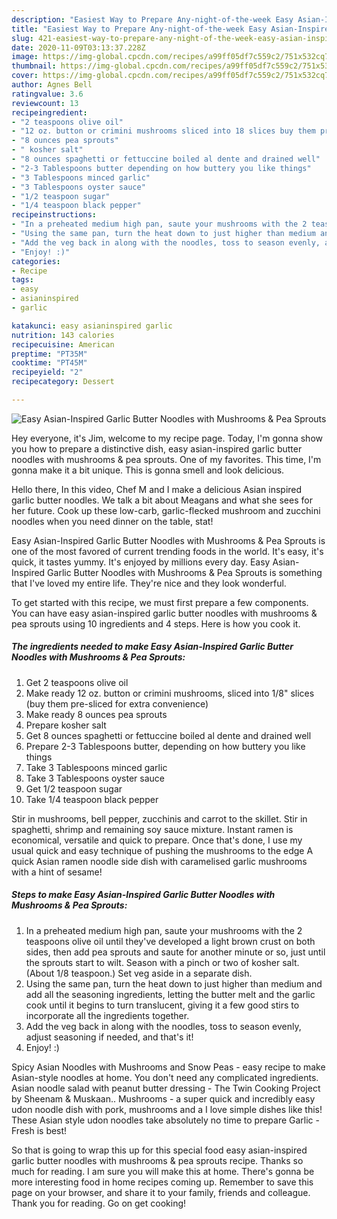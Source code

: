 ```yaml
---
description: "Easiest Way to Prepare Any-night-of-the-week Easy Asian-Inspired Garlic Butter Noodles with Mushrooms &amp;amp; Pea Sprouts"
title: "Easiest Way to Prepare Any-night-of-the-week Easy Asian-Inspired Garlic Butter Noodles with Mushrooms &amp;amp; Pea Sprouts"
slug: 421-easiest-way-to-prepare-any-night-of-the-week-easy-asian-inspired-garlic-butter-noodles-with-mushrooms-and-amp-pea-sprouts
date: 2020-11-09T03:13:37.228Z
image: https://img-global.cpcdn.com/recipes/a99ff05df7c559c2/751x532cq70/easy-asian-inspired-garlic-butter-noodles-with-mushrooms-pea-sprouts-recipe-main-photo.jpg
thumbnail: https://img-global.cpcdn.com/recipes/a99ff05df7c559c2/751x532cq70/easy-asian-inspired-garlic-butter-noodles-with-mushrooms-pea-sprouts-recipe-main-photo.jpg
cover: https://img-global.cpcdn.com/recipes/a99ff05df7c559c2/751x532cq70/easy-asian-inspired-garlic-butter-noodles-with-mushrooms-pea-sprouts-recipe-main-photo.jpg
author: Agnes Bell
ratingvalue: 3.6
reviewcount: 13
recipeingredient:
- "2 teaspoons olive oil"
- "12 oz. button or crimini mushrooms sliced into 18 slices buy them presliced for extra convenience"
- "8 ounces pea sprouts"
- " kosher salt"
- "8 ounces spaghetti or fettuccine boiled al dente and drained well"
- "2-3 Tablespoons butter depending on how buttery you like things"
- "3 Tablespoons minced garlic"
- "3 Tablespoons oyster sauce"
- "1/2 teaspoon sugar"
- "1/4 teaspoon black pepper"
recipeinstructions:
- "In a preheated medium high pan, saute your mushrooms with the 2 teaspoons olive oil until they&#39;ve developed a light brown crust on both sides, then add pea sprouts and saute for another minute or so, just until the sprouts start to wilt. Season with a pinch or two of kosher salt. (About 1/8 teaspoon.) Set veg aside in a separate dish."
- "Using the same pan, turn the heat down to just higher than medium and add all the seasoning ingredients, letting the butter melt and the garlic cook until it begins to turn translucent, giving it a few good stirs to incorporate all the ingredients together."
- "Add the veg back in along with the noodles, toss to season evenly, adjust seasoning if needed, and that&#39;s it!"
- "Enjoy! :)"
categories:
- Recipe
tags:
- easy
- asianinspired
- garlic

katakunci: easy asianinspired garlic 
nutrition: 143 calories
recipecuisine: American
preptime: "PT35M"
cooktime: "PT45M"
recipeyield: "2"
recipecategory: Dessert

---
```



![Easy Asian-Inspired Garlic Butter Noodles with Mushrooms &amp; Pea Sprouts](https://img-global.cpcdn.com/recipes/a99ff05df7c559c2/751x532cq70/easy-asian-inspired-garlic-butter-noodles-with-mushrooms-pea-sprouts-recipe-main-photo.jpg)

Hey everyone, it's Jim, welcome to my recipe page. Today, I'm gonna show you how to prepare a distinctive dish, easy asian-inspired garlic butter noodles with mushrooms &amp; pea sprouts. One of my favorites. This time, I'm gonna make it a bit unique. This is gonna smell and look delicious.

Hello there, In this video, Chef M and I make a delicious Asian inspired garlic butter noodles. We talk a bit about Meagans and what she sees for her future. Cook up these low-carb, garlic-flecked mushroom and zucchini noodles when you need dinner on the table, stat!

Easy Asian-Inspired Garlic Butter Noodles with Mushrooms &amp; Pea Sprouts is one of the most favored of current trending foods in the world. It's easy, it's quick, it tastes yummy. It's enjoyed by millions every day. Easy Asian-Inspired Garlic Butter Noodles with Mushrooms &amp; Pea Sprouts is something that I've loved my entire life. They're nice and they look wonderful.


To get started with this recipe, we must first prepare a few components. You can have easy asian-inspired garlic butter noodles with mushrooms &amp; pea sprouts using 10 ingredients and 4 steps. Here is how you cook it.

<!--inarticleads1-->

##### The ingredients needed to make Easy Asian-Inspired Garlic Butter Noodles with Mushrooms &amp; Pea Sprouts:

1. Get 2 teaspoons olive oil
1. Make ready 12 oz. button or crimini mushrooms, sliced into 1/8&#34; slices (buy them pre-sliced for extra convenience)
1. Make ready 8 ounces pea sprouts
1. Prepare  kosher salt
1. Get 8 ounces spaghetti or fettuccine boiled al dente and drained well
1. Prepare 2-3 Tablespoons butter, depending on how buttery you like things
1. Take 3 Tablespoons minced garlic
1. Take 3 Tablespoons oyster sauce
1. Get 1/2 teaspoon sugar
1. Take 1/4 teaspoon black pepper


Stir in mushrooms, bell pepper, zucchinis and carrot to the skillet. Stir in spaghetti, shrimp and remaining soy sauce mixture. Instant ramen is economical, versatile and quick to prepare. Once that&#39;s done, I use my usual quick and easy technique of pushing the mushrooms to the edge A quick Asian ramen noodle side dish with caramelised garlic mushrooms with a hint of sesame! 

<!--inarticleads2-->

##### Steps to make Easy Asian-Inspired Garlic Butter Noodles with Mushrooms &amp; Pea Sprouts:

1. In a preheated medium high pan, saute your mushrooms with the 2 teaspoons olive oil until they&#39;ve developed a light brown crust on both sides, then add pea sprouts and saute for another minute or so, just until the sprouts start to wilt. Season with a pinch or two of kosher salt. (About 1/8 teaspoon.) Set veg aside in a separate dish.
1. Using the same pan, turn the heat down to just higher than medium and add all the seasoning ingredients, letting the butter melt and the garlic cook until it begins to turn translucent, giving it a few good stirs to incorporate all the ingredients together.
1. Add the veg back in along with the noodles, toss to season evenly, adjust seasoning if needed, and that&#39;s it!
1. Enjoy! :)


Spicy Asian Noodles with Mushrooms and Snow Peas - easy recipe to make Asian-style noodles at home. You don&#39;t need any complicated ingredients. Asian noodle salad with peanut butter dressing - The Twin Cooking Project by Sheenam &amp; Muskaan.. Mushrooms - a super quick and incredibly easy udon noodle dish with pork, mushrooms and a I love simple dishes like this! These Asian style udon noodles take absolutely no time to prepare Garlic - Fresh is best! 

So that is going to wrap this up for this special food easy asian-inspired garlic butter noodles with mushrooms &amp; pea sprouts recipe. Thanks so much for reading. I am sure you will make this at home. There's gonna be more interesting food in home recipes coming up. Remember to save this page on your browser, and share it to your family, friends and colleague. Thank you for reading. Go on get cooking!
